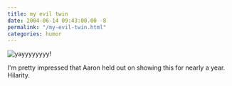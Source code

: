 ```yaml
---
title: my evil twin
date: 2004-06-14 09:43:00.00 -8
permalink: "/my-evil-twin.html"
categories: humor
---
```

![yayyyyyyyy!](/images/4th_thumb.jpg)

I'm pretty impressed that Aaron held out on showing this for nearly a year. Hilarity.
